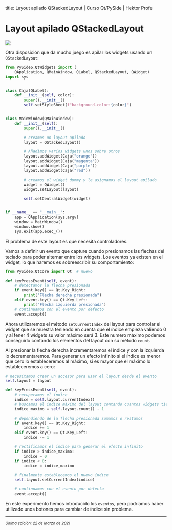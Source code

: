 title: Layout apilado QStackedLayout | Curso Qt/PySide | Hektor Profe

# Layout apilado QStackedLayout

<img src="{{cdn}}/pyside/18.gif">

Otra disposición que da mucho juego es apilar los widgets usando un `QStackedLayout`:

```python
from PySide6.QtWidgets import (
    QApplication, QMainWindow, QLabel, QStackedLayout, QWidget)
import sys


class Caja(QLabel):
    def __init__(self, color):
        super().__init__()
        self.setStyleSheet(f"background-color:{color}")


class MainWindow(QMainWindow):
    def __init__(self):
        super().__init__()

        # creamos un layout apilado
        layout = QStackedLayout()

        # Añadimos varios widgets unos sobre otros
        layout.addWidget(Caja("orange"))
        layout.addWidget(Caja("magenta"))
        layout.addWidget(Caja("purple"))
        layout.addWidget(Caja("red"))

        # creamos el widget dummy y le asignamos el layout apilado
        widget = QWidget()
        widget.setLayout(layout)

        self.setCentralWidget(widget)


if __name__ == "__main__":
    app = QApplication(sys.argv)
    window = MainWindow()
    window.show()
    sys.exit(app.exec_())
```

El problema de este layout es que necesita controladores.

Vamos a definir un evento que capture cuando presionamos las flechas del teclado para poder alternar entre los widgets. Los eventos ya existen en el widget, lo que haremos es sobreescribir su comportamiento:

```python
from PySide6.QtCore import Qt  # nuevo

def keyPressEvent(self, event):
    # detectamos la flecha presionada
    if event.key() == Qt.Key_Right:
        print("Flecha derecha presionada")
    elif event.key() == Qt.Key_Left:
        print("Flecha izquierda presionada")
    # continuamos con el evento por defecto
    event.accept()
```

Ahora utilizaremos el método `setCurrentIndex` del layout para controlar el widget que se muestra teniendo en cuenta que el índice empieza valiendo 0 y al tener 4 widgets su valor máximo será 3. Este numero máximo podemos conseguirlo contando los elementos del layout con su método `count`.

Al presionar la flecha derecha incrementaremos el índice y con la izquierda lo decrementaremos. Para generar un efecto infinito si el índice es menor que cero lo estableceremos al máximo, si es mayor que el máximo lo estableceremos a cero:

```python
# necesitamos crear un accesor para usar el layout desde el evento
self.layout = layout

def keyPressEvent(self, event):
    # recuperamos el índice
    indice = self.layout.currentIndex()
    # buscamos el indice máximo del layout contando cuantos widgets tiene
    indice_maximo = self.layout.count() - 1

    # dependiendo de la flecha presionada sumamos o restamos
    if event.key() == Qt.Key_Right:
        indice += 1
    elif event.key() == Qt.Key_Left:
        indice -= 1

    # rectificamos el índice para generar el efecto infinito
    if indice > indice_maximo:
        indice = 0
    if indice < 0:
        indice = indice_maximo

    # finalmente establecemos el nuevo índice
    self.layout.setCurrentIndex(indice)

    # continuamos con el evento por defecto
    event.accept()
```

En este experimento hemos introducido los `eventos`, pero podríamos haber utilizado unos botones para cambiar de índice sin problema.


___
<small class="edited"><i>Última edición: 22 de Marzo de 2021</i></small>